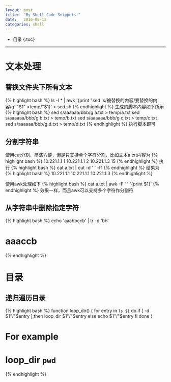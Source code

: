 ```yaml
---
layout: post
title:  "My Shell Code Snippets!"
date:   2016-06-13
categories: shell
---
```


* 目录
{:toc}

***

# 文本处理

## 替换文件夹下所有文本
{% highlight bash %}
ls -l * | awk '{print "sed 's/被替换的内容/要替换的内容/g' "$1" >temp/"$1}' > sed.sh
{% endhighlight %}
生成的脚本内容如下所示
{% highlight bash %}
sed s/aaaaaa/bbb/g a.txt > temp/a.txt
sed s/aaaaaa/bbb/g b.txt > temp/b.txt
sed s/aaaaaa/bbb/g c.txt > temp/c.txt
sed s/aaaaaa/bbb/g d.txt > temp/d.txt
{% endhighlight %}
执行脚本即可

## 分割字符串
使用cut分割，简洁方便，但是只支持单个字符分割，比如文本a.txt内容为
{% highlight bash %}
10.221.1.1 1
10.221.1.1 2
10.221.1.3 15
{% endhighlight %}
执行
{% highlight bash %}
cat a.txt | cut -d ' ' -f1
{% endhighlight %}
结果为
{% highlight bash %}
10.221.1.1
10.221.1.1
10.221.1.3
{% endhighlight %}
  
使用awk处理如下
{% highlight bash %}
cat a.txt | awk -F ' ' '{print $1}'
{% endhighlight %}
效果一样，而且awk可以支持多个字符作分割符

## 从字符串中删除指定字符
{% highlight bash %}
echo 'aaabbccb' | tr -d 'bb'
# aaaccb
{% endhighlight %}

# 目录

## 递归遍历目录
{% highlight bash %}
function loop_dir() {
  for entry in `ls $1`
  do
    if [ -d $1"/"$entry ];then
      loop_dir $1"/"$entry
    else
      echo $1"/"$entry
    fi
  done
}

# For example
# loop_dir `pwd`
{% endhighlight %}
